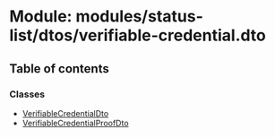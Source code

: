 # Module: modules/status-list/dtos/verifiable-credential.dto

## Table of contents

### Classes

- [VerifiableCredentialDto](../classes/modules_status_list_dtos_verifiable_credential_dto.VerifiableCredentialDto.md)
- [VerifiableCredentialProofDto](../classes/modules_status_list_dtos_verifiable_credential_dto.VerifiableCredentialProofDto.md)
